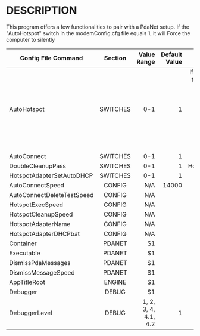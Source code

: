 # DESCRIPTION

This program offers a few functionalities to pair with a PdaNet setup.
If the "AutoHotspot" switch in the modemConfig.cfg file equals 1, it will Force the computer to silently 


| Config File Command   |      Section      |  Value Range | Default Value | Description |
|-----------------------|:-----------------:|-------------:|--------------:|------------:|
| AutoHotspot |                    SWITCHES       |   0-1 |             1  |   If enabled, runs a timer thread that executes a powershell script to force a Windows Hotspot open, and periodically re-runs this script to keep it open. Automatically closes powershell instances left open in the background. |
| AutoConnect |                    SWITCHES       |   0-1 |             1  |    |
| DoubleCleanupPass |              SWITCHES       |   0-1 |             1  |   HotSpotCleanupThread |
| HotspotAdapterSetAutoDHCP |      SWITCHES       |   0-1 |             1  |    |
| AutoConnectSpeed |      CONFIG                  |   N/A |         14000  |    |
| AutoConnectDeleteTestSpeed |    CONFIG          |   N/A |    |    |
| HotspotExecSpeed |      CONFIG                  |   N/A |    |    |
| HotspotCleanupSpeed |      CONFIG               |   N/A |    |    |
| HotspotAdapterName |      CONFIG                |   N/A |    |    |
| HotspotAdapterDHCPbat |      CONFIG             |   N/A |    |    |
| Container |      PDANET                         |    $1 |    |    |
| Executable |      PDANET                        |    $1 |    |    |
| DismissPdaMessages |      PDANET                |    $1 |    |    |
| DismissMessageSpeed |      PDANET               |    $1 |    |    |
| AppTitleRoot |      ENGINE                      |    $1 |    |    |
| Debugger |      DEBUG                           |    $1 |    |    |
| DebuggerLevel |      DEBUG                      |    1, 2, 3, 4, 4.1, 4.2 |  1  |    |
